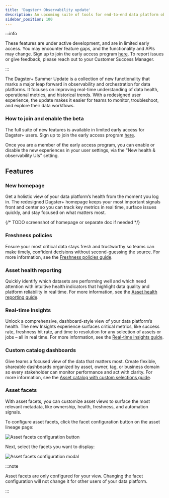 ```yaml
---
title: 'Dagster+ Observability update'
description: An upcoming suite of tools for end-to-end data platform observability
sidebar_position: 100
---
```


:::info

These features are under active development, and are in limited early access. You may encounter feature gaps, and the functionality and APIs may change. Sign up to join the early access program [here](https://dagster.io/summer). To report issues or give feedback, please reach out to your Customer Success Manager.

:::

The Dagster+ Summer Update is a collection of new functionality that marks a major leap forward in observability and orchestration for data platforms. It focuses on improving real-time understanding of data health, operational metrics, and historical trends. With a redesigned user experience, the update makes it easier for teams to monitor, troubleshoot, and explore their data workflows.

### How to join and enable the beta

The full suite of new features is available in limited early access for Dagster+ users. Sign up to join the early access program [here](https://dagster.io/summer).

Once you are a member of the early access program, you can enable or disable the new experiences in your user settings, via the "New health & observability UIs" setting.

## Features

### New homepage

Get a holistic view of your data platform’s health from the moment you log in. The redesigned Dagster+ homepage keeps your most important signals front and center so you can track key metrics in real time, surface issues quickly, and stay focused on what matters most.

{/* TODO screenshot of homepage or separate doc if needed */}

### Freshness policies

Ensure your most critical data stays fresh and trustworthy so teams can make timely, confident decisions without second-guessing the source. For more information, see the [Freshness policies guide](/guides/labs/observability-update/freshness).

### Asset health reporting

Quickly identify which datasets are performing well and which need attention with intuitive health indicators that highlight data quality and platform reliability in real time. For more information, see the [Asset health reporting guide](/guides/labs/observability-update/asset-health).

### Real-time Insights

Unlock a comprehensive, dashboard-style view of your data platform’s health. The new Insights experience surfaces critical metrics, like success rate, freshness hit rate, and time to resolution for any selection of assets or jobs – all in real time. For more information, see the [Real-time insights guide](/guides/labs/observability-update/insights).

### Custom catalog dashboards

Give teams a focused view of the data that matters most. Create flexible, shareable dashboards organized by asset, owner, tag, or business domain so every stakeholder can monitor performance and act with clarity. For more information, see the [Asset catalog with custom selections guide](/guides/labs/observability-update/asset-catalog).

### Asset facets

With asset facets, you can customize asset views to surface the most relevant metadata, like ownership, health, freshness, and automation signals.

To configure asset facets, click the facet configuration button on the asset lineage page:

![Asset facets configuration button](/images/guides/labs/observability-update/asset-facets-config-button.png)

Next, select the facets you want to display:

![Asset facets configuration modal](/images/guides/labs/observability-update/asset-facets-config-modal.png)

:::note

Asset facets are only configured for your view. Changing the facet configuration will not change it for other users of your data platform.

:::
